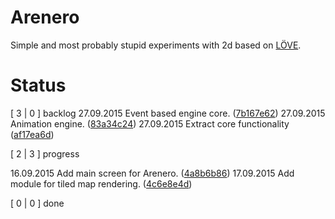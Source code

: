 # Arenero

Simple and most probably stupid experiments with 2d
based on [LÖVE](https://love2d.org).

# Status

[   3 |   0 ] backlog
27.09.2015 Event based engine core. ([7b167e62](https://github.com/norefle/arenero/tree/master/.fl/cards/7b/167e62-d67f-4456-9e60-d27a8477f8c1.md))
27.09.2015 Animation engine. ([83a34c24](https://github.com/norefle/arenero/tree/master/.fl/cards/83/a34c24-ecaf-490e-bad9-61a8e4badeee.md))
27.09.2015 Extract core functionality ([af17ea6d](https://github.com/norefle/arenero/tree/master/.fl/cards/af/17ea6d-e384-4a27-89cc-75bf772df106.md))

[   2 |   3 ] progress

16.09.2015 Add main screen for Arenero. ([4a8b6b86](https://github.com/norefle/arenero/tree/master/.fl/cards/4a/8b6b86-5b57-4801-b969-c15f1b7620e4.md))
17.09.2015 Add module for tiled map rendering. ([4c6e8e4d](https://github.com/norefle/arenero/tree/master/.fl/cards/4c/6e8e4d-02c5-4459-86c6-16a343a3858e.md))

[   0 |   0 ] done
